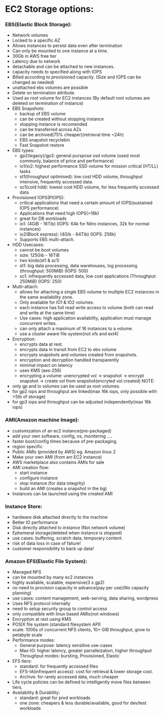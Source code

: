 # EC2 Storage options: 

### EBS(Elastic Block Storage):
- Network volumes
- Locked to a specific AZ
- Allows instances to persist data even after termination 
- Can only be mounted to one instance at a time. 
- 30Gb in AWS free tier
- Latency due to network 
- detachable and can be attached to new instances. 
- capacity needs to specified along with IOPS
- Billed according to provisioned capacity. (Size and IOPS can be changed as needed)
- unattached ebs volumes are possible
- Delete on termination attribute. 
- Used as root volume for EC2 instances (By default root volumes are deleted on termination of instance)
- EBS Snapshots:
    - backup of EBS volume 
    - can be created without stopping instance 
    - stopping instance is recomended
    - can be transferred across AZs 
    - can be archived(75% cheaper)(retrieval time ~24h) 
    - EBS snapshot recyclebin 
    - Fast Snapshot restore
- EBS types:
    - gp2(legacy)/gp3: general purspose ssd volume (used most commonly, balance of price and performance)
    - io1/io2: highest performance SSD volume for mission critical (HT/LL) tasks
    - st1(throughput optimised): low cost HDD volume, throughput intensive, frequently accessed data. 
    - sc1(cold hdd): lowest cost HDD volume, for less frequently accessed data
- Provisioned IOPS(PIOPS):
    - critical applications that need a certain amount of IOPS(sustained IOPS performance)
    - Applications that need high IOPS(>16k)
    - great for DB workloads
    - io1: (4GiB - 16Tib) (IOPS: 64k for Nitro instances, 32k for normal instances)
    - io2(Block express): (4Gib - 64Tib) (IOPS: 256k)
    - Supports EBS multi-attach.
- HDD Usecases: 
    - cannot be boot volumes 
    - size: 125Gib - 16TiB
    - two kinds(st1 & sc1)
    - st1: big data processing, data warehouses, log processing (throughput: 500MiB) (IOPS: 500)
    - sc1: infrequently accessed data, low cost applications (Throughput: 250MiB) (IOPS: 250)
- Multi-attach:
    - allows for attaching a single EBS volume to multiple EC2 instances in the same availability zone. 
    - Only available for IO1 & IO2 volumes. 
    - each instance has full read write access to volume (both can read and write at the same time)
    - Use cases: high application availability, application must manage concurrent writes. 
    - can only attach a maximum of 16 instances to a volume. 
    - use a cluster aware file system(not xfs and ext4)
- Encryption: 
    - encrypts data at rest. 
    - encrypts data in transit from EC2 to ebs volume 
    - encrypts snapshots and volumes created from snapshots. 
    - encryption and decryption handled transparently 
    - minimal impact on latency 
    - uses KMS (aes-256)
    - encrypting a volume: unencrypted vol -> snapshot -> encrypt snapshot -> create vol from snapshot(encryted vol created)
NOTE:
- only gp and io volumes can be used as root volumes. 
- for gp2 iops and throughput are linked(max 16k iops, only possible with >5tb of storage)
- for gp3 iops and throughput can be adjusted independently(max 16k iops)


### AMI(Amazon machine Image):
- customization of an ec2 instance(pre-packaged) 
- add your own software, config, os, monitering .... 
- faster boot/config times because of pre-packaging. 
- region specific 
- Public AMIs (provided by AWS) eg. Amazon linux 2 
- Make your own AMI (from am EC2 instance)
- AWS marketplace also contains AMIs for sale
- AMI creation flow: 
    - start instance 
    - configure instance 
    - stop instance (for data integrity)
    - build an AMI (creates a snapshot in the bg)
- Instances can be launched using the created AMI 

### Instance Store:
- hardware disk attached directly to the machine
- Better IO performance
- Disk directly attached to instance (Not network volume)
- Ephemeral storage(deleted when instance is stopped)
- use cases: buffering, scratch data, temporary content. 
- risk of data loss in case of faliure! 
- customer responsibility to back up data! 

### Amazon EFS(Elastic File System):
- Managed NFS 
- can be mounted by many ec2 instances
- highly available, scalable, expensive(3 x gp2)
- no need to provision capacity in advance(pay per use)(No capacity planning)
- use cases: content management, web-serving, data sharing, wordpress
- Uses NFS protocol internally 
- need to setup security group to control access 
- only compatible with linux based AMIs(not windows)
- Encryption at rest using KMS 
- POSIX file system (standard filesystem API)
- scale: 1000s of concurrent NFS clients, 10+ GiB throughput, grow to petabyte scale
- Performance modes: 
    - General purpose: latency sensitive use-cases
    - Max-IO: higher latency, greater parralleization, higher throughput
    Throughput modes: bursting, Provisioned, Elastic
- EFS tiers: 
    - standard: for frequently accessed files 
    - EFS-IA(infrequent access): cost for retrieval & lower storage cost. 
    - Archive: for rarely accessed data, much cheaper 
- Life cycle policies can be defined to intelligently move files between tiers. 
- Availability & Durability: 
    - standard: great for prod workloads 
    - one zone: cheapers & less durable/available, good for dev/test workloads

